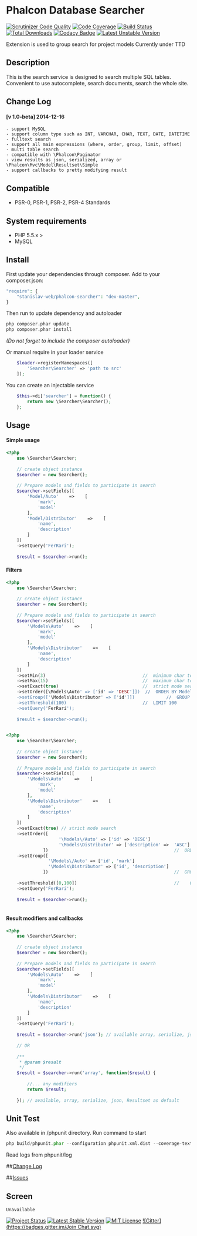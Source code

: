 # Phalcon Database Searcher

[![Scrutinizer Code Quality](https://scrutinizer-ci.com/g/stanislav-web/Searcher/badges/quality-score.png?b=master)](https://scrutinizer-ci.com/g/stanislav-web/Searcher/?branch=master) [![Code Coverage](https://scrutinizer-ci.com/g/stanislav-web/Searcher/badges/coverage.png?b=master)](https://scrutinizer-ci.com/g/stanislav-web/Searcher/?branch=master) [![Build Status](https://travis-ci.org/stanislav-web/Searcher.svg?branch=master)](https://travis-ci.org/stanislav-web/Searcher) [![Total Downloads](https://poser.pugx.org/stanislav-web/phalcon-searcher/downloads.svg)](https://packagist.org/packages/stanislav-web/phalcon-searcher) [![Codacy Badge](https://www.codacy.com/project/badge/d616577e94f64a1a9678e18676845dda)](https://www.codacy.com/public/stanisov/Searcher) [![Latest Unstable Version](https://poser.pugx.org/stanislav-web/phalcon-searcher/v/unstable.svg)](https://packagist.org/packages/stanislav-web/phalcon-searcher)

Extension is used to group search for project models Currently under TTD

## Description
This is the search service is designed to search multiple SQL tables. Convenient to use autocomplete, search documents, search the whole site.

## Change Log 

#### [v 1.0-beta] 2014-12-16
    - support MySQL
    - support column type such as INT, VARCHAR, CHAR, TEXT, DATE, DATETIME
    - fulltext search
    - support all main expressions (where, order, group, limit, offset)
    - multi table search
    - compatible with \Phalcon\Paginator
    - view results as json, serialized, array or \Phalcon\Mvc\Model\Resultset\Simple
    - support callbacks to pretty modifying result

## Compatible
- PSR-0, PSR-1, PSR-2, PSR-4 Standards

## System requirements
- PHP 5.5.x >
- MySQL

## Install
First update your dependencies through composer. Add to your composer.json:
```php
"require": {
    "stanislav-web/phalcon-searcher": "dev-master",
}
```
Then run to update dependency and autoloader 
```python
php composer.phar update
php composer.phar install
```
_(Do not forget to include the composer autoloader)_

Or manual require in your loader service
```php
    $loader->registerNamespaces([
        'Searcher\Searcher' => 'path to src'
    ]);
```
You can create an injectable service
```php
    $this->di['searcher'] = function() {
        return new \Searcher\Searcher();
    };
```
## Usage

#### Simple usage

```php
<?php 
    use \Searcher\Searcher;
     
    // create object instance
    $searcher = new Searcher();
    
    // Prepare models and fields to participate in search
    $searcher->setFields([
        'Model/Auto'    =>    [
            'mark',
            'model'
        ],
        'Model/Distributor'    =>    [
            'name',
            'description'
        ]
    ])
    ->setQuery('FerRari');
    
    $result = $searcher->run();
```

#### Filters

```php
<?php 
    use \Searcher\Searcher;
     
    // create object instance
    $searcher = new Searcher();
    
    // Prepare models and fields to participate in search
    $searcher->setFields([
        '\Models\Auto'    =>    [
            'mark',
            'model'
        ],
        '\Models\Distributor'    =>    [
            'name',
            'description'
        ]
    ])
    ->setMin(3)                                     //  minimum char to query
    ->setMax(15)                                    //  maximum char to query
    ->setExact(true)                                //  strict mode search 
    ->setOrder([\Models\Auto' => ['id' => 'DESC']])  //  ORDER BY Model/Auto.id DESC
    ->setGroup(['\Models\Distributor' => ['id']])            //  GROUP BY Model/Auto.id
    ->setThreshold(100)                             //  LIMIT 100
    ->setQuery('FerRari');
    
    $result = $searcher->run();
    
```

```php
<?php 
    use \Searcher\Searcher;
     
    // create object instance
    $searcher = new Searcher();
    
    // Prepare models and fields to participate in search
    $searcher->setFields([
        '\Models\Auto'    =>    [
            'mark',
            'model'
        ],
        '\Models\Distributor'    =>    [
            'name',
            'description'
        ]
    ])
    ->setExact(true) // strict mode search 
    ->setOrder([
                    '\Models\/Auto' => ['id' => 'DESC']
                    '\Models\Distributor' => ['description' =>  'ASC']
              ])                                                //  ORDER BY Model/Auto.id DESC, Model/Distributor.description ASC
    ->setGroup([
                '\Models\/Auto' => ['id', 'mark']
                '\Models\Distributor' => ['id', 'description']
              ])                                                //  GROUP BY Model/Auto.id, Model/Auto.mark, Model/Distributor.id, Model/Distributor.description 
    
    ->setThreshold([0,100])                                     //    OFFSET 0, LIMIT 100
    ->setQuery('FerRari');
    
    $result = $searcher->run();
    
```

#### Result modifiers and callbacks
```php
<?php 
    use \Searcher\Searcher;
     
    // create object instance
    $searcher = new Searcher();
    
    // Prepare models and fields to participate in search
    $searcher->setFields([
        '\Models\Auto'    =>    [
            'mark',
            'model'
        ],
        '\Models\Distributor'    =>    [
            'name',
            'description'
        ]
    ])
    ->setQuery('FerRari');
    
    $result = $searcher->run('json'); // available array, serialize, json, Resultset as default
    
    // OR
    
    /**
     * @param $result 
     */
    $result = $searcher->run('array', function($result) {
        
        //... any modifiers 
        return $result;
             
    }); // available, array, serialize, json, Resultset as default

```

## Unit Test
Also available in /phpunit directory. Run command to start
```php
php build/phpunit.phar --configuration phpunit.xml.dist --coverage-text
```

Read logs from phpunit/log

##[Change Log](https://github.com/stanislav-web/Searcher/blob/master/CHANGELOG.md "Change Log")

##[Issues](https://github.com/stanislav-web/Searcher/issues "Issues")

## Screen
```
Unavailable
```
[![Project Status](http://stillmaintained.com/stanislav-web/Searcher.svg)](http://stillmaintained.com/stanislav-web/Searcher) [![Latest Stable Version](https://poser.pugx.org/stanislav-web/phalcon-searcher/v/stable.svg)](https://packagist.org/packages/stanislav-web/phalcon-searcher) [![MIT License](https://poser.pugx.org/stanislav-web/phalcon-searcher/license.svg)](https://packagist.org/packages/stanislav-web/phalcon-searcher) [![Gitter](https://badges.gitter.im/Join Chat.svg)](https://gitter.im/stanislav-web/Searcher?utm_source=badge&utm_medium=badge&utm_campaign=pr-badge&utm_content=body_badge)

